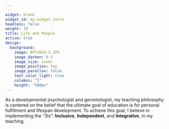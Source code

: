```yaml
---
---
widget: blank
widget_id: my-widget-intro
headless: false
weight: 10
title: Life and People
active: true
design:
  background:
    image: BFF2024-2.JPG
    image_darken: 0.5
    image_size: cover
    image_position: top
    image_parallax: false
    text_color_light: true
    columns: "1"
    height: "500px"
---
```


As a developmental psychologist and gerontologist, my teaching philosophy is centered on the belief that the ultimate goal of education is for personal fulfillment and lifespan development. To achieve this goal, I believe in implementing the “3Is”: **Inclusive**, **Independent**, and **Integrative**, in my teaching.
